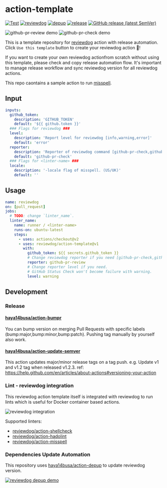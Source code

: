 # action-template

<!-- TODO: replace reviewdog/action-template with your repo name -->
[![Test](https://github.com/reviewdog/action-template/workflows/Test/badge.svg)](https://github.com/reviewdog/action-template/actions?query=workflow%3ATest)
[![reviewdog](https://github.com/reviewdog/action-template/workflows/reviewdog/badge.svg)](https://github.com/reviewdog/action-template/actions?query=workflow%3Areviewdog)
[![depup](https://github.com/reviewdog/action-template/workflows/depup/badge.svg)](https://github.com/reviewdog/action-template/actions?query=workflow%3Adepup)
[![release](https://github.com/reviewdog/action-template/workflows/release/badge.svg)](https://github.com/reviewdog/action-template/actions?query=workflow%3Arelease)
[![GitHub release (latest SemVer)](https://img.shields.io/github/v/release/reviewdog/action-template?logo=github&sort=semver)](https://github.com/reviewdog/action-template/releases)

![github-pr-review demo](https://user-images.githubusercontent.com/3797062/73162963-4b8e2b00-4132-11ea-9a3f-f9c6f624c79f.png)
![github-pr-check demo](https://user-images.githubusercontent.com/3797062/73163032-70829e00-4132-11ea-8481-f213a37db354.png)

This is a template repository for [reviewdog](https://github.com/reviewdog/reviewdog) action with release automation.
Click `Use this template` button to create your reviewdog action :dog:!

If you want to create your own reviewdog actionfrom scratch without using this
template, please check and copy release automation flow.
It's important to manage release workflow and sync reviewdog version for all
reviewdog actions.

This repo caontains a sample action to run [misspell](https://github.com/client9/misspell).

## Input

<!-- TODO: update -->
```yaml
inputs:
  github_token:
    description: 'GITHUB_TOKEN'
    default: '${{ github.token }}'
  ### Flags for reviewdog ###
  level:
    description: 'Report level for reviewdog [info,warning,error]'
    default: 'error'
  reporter:
    description: 'Reporter of reviewdog command [github-pr-check,github-check,github-pr-review].'
    default: 'github-pr-check'
  ### Flags for <linter-name> ###
  locale:
    description: '-locale flag of misspell. (US/UK)'
    default: ''
```

## Usage
<!-- TODO: update. replace `template` with the linter name -->

```yaml
name: reviewdog
on: [pull_request]
jobs:
  # TODO: change `linter_name`.
  linter_name:
    name: runner / <linter-name>
    runs-on: ubuntu-latest
    steps:
      - uses: actions/checkout@v2
      - uses: reviewdog/action-template@v1
        with:
          github_token: ${{ secrets.github_token }}
          # Change reviewdog reporter if you need [github-pr-check,github-check,github-pr-review].
          reporter: github-pr-review
          # Change reporter level if you need.
          # GitHub Status Check won't become failure with warning.
          level: warning
```

## Development

### Release

#### [haya14busa/action-bumpr](https://github.com/haya14busa/action-bumpr)
You can bump version on merging Pull Requests with specific labels (bump:major,bump:minor,bump:patch).
Pushing tag manually by yourself also work.

#### [haya14busa/action-update-semver](https://github.com/haya14busa/action-update-semver)

This action updates major/minor release tags on a tag push. e.g. Update v1 and v1.2 tag when released v1.2.3.
ref: https://help.github.com/en/articles/about-actions#versioning-your-action

### Lint - reviewdog integration

This reviewdog action template itself is integrated with reviewdog to run lints
which is useful for Docker container based actions.

![reviewdog integration](https://user-images.githubusercontent.com/3797062/72735107-7fbb9600-3bde-11ea-8087-12af76e7ee6f.png)

Supported linters:

- [reviewdog/action-shellcheck](https://github.com/reviewdog/action-shellcheck)
- [reviewdog/action-hadolint](https://github.com/reviewdog/action-hadolint)
- [reviewdog/action-misspell](https://github.com/reviewdog/action-misspell)

### Dependencies Update Automation
This repository uses [haya14busa/action-depup](https://github.com/haya14busa/action-depup) to update
reviewdog version.

[![reviewdog depup demo](https://user-images.githubusercontent.com/3797062/73154254-170e7500-411a-11ea-8211-912e9de7c936.png)](https://github.com/reviewdog/action-template/pull/6)

